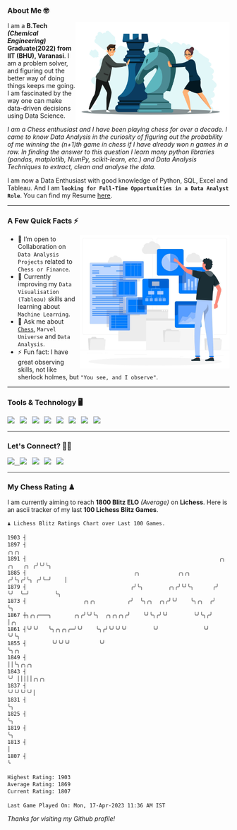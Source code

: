 ### About Me 🤓
<img align="right" alt="Coding" width="350" src="https://github.com/Laxman-Lakhan/Laxman-Lakhan/blob/master/Assets/Chess_Vector.jpg">   

I am a **B.Tech** _**(Chemical Engineering)**_ **Graduate(2022) from IIT (BHU), Varanasi**. I am a problem solver, and figuring out the better way of doing things keeps me going. I am fascinated by the way one can make data-driven decisions using Data Science. 

_I am a Chess enthusiast and I have been playing chess for over a decade. I came to know Data Analysis in the curiosity of figuring out the probability of me winning the (n+1)th game in chess if I have already won n games in a row. In finding the answer to this question I learn many python libraries (pandas, matplotlib, NumPy, scikit-learn, etc.) and Data Analysis Techniques to extract, clean and analyse the data._

I am now a Data Enthusiast with good knowledge of Python, SQL, Excel and Tableau. And I am **`looking for Full-Time Opportunities in a Data Analyst Role`**. You can find my Resume
 [here](https://drive.google.com/file/d/1UIOoogRLj5eGQFQBkuvMmTISZVdl2Ok7/view?usp=sharing).


---

### A Few Quick Facts ⚡️
<img align="right" alt="Coding" width="340" src="https://github.com/Laxman-Lakhan/Laxman-Lakhan/blob/master/Assets/Data_Vector.jpg">   

- 🤝 I’m open to Collaboration on `Data Analysis Projects` related to `Chess or Finance`.
- 📖 Currently improving my `Data Visualisation (Tableau)` skills and learning about `Machine Learning`.
- 💬 Ask me about [`Chess`](https://lichess.org/@/YourKingIsInDanger), `Marvel Universe` and `Data Analysis`.
- ⚡️ Fun fact: I have great observing skills, not like sherlock holmes, but `"You see, and I observe"`.

---
### Tools & Technology 🖥

<img src="https://img.shields.io/badge/Python-white?logo=Python&logoColor=ColorName&style=ShieldStyle" /> &nbsp;
<img src="https://img.shields.io/badge/MySQL-white?logo=MySQL&logoColor=ColorName&style=ShieldStyle" /> &nbsp;
<img src="https://img.shields.io/badge/Tableau-white?logo=Tableau&logoColor=ColorName&style=ShieldStyle" /> &nbsp;
<img src="https://img.shields.io/badge/Excel-white?logo=Microsoft+Excel&logoColor=196F3D&style=ShieldStyle" /> &nbsp;
<img src="https://img.shields.io/badge/Jupyter-white?logo=Jupyter&logoColor=ColorName&style=ShieldStyle" /> &nbsp;
<img src="https://img.shields.io/badge/pandas-white?logo=Pandas&logoColor=000080&style=ShieldStyle" /> &nbsp;
<img src="https://img.shields.io/badge/numpy-white?logo=Numpy&logoColor=85C1E9&style=ShieldStyle" /> &nbsp;
<img src="https://img.shields.io/badge/scikit learn-white?logo=Scikit+Learn&logoColor=ColorName&style=ShieldStyle" /> &nbsp;



---

### Let's Connect? 🫳🏻

<a href="mailto:laxmansingh.lakhan@gmail.com"> <img src="https://img.icons8.com/fluent/48/000000/gmail.png" width="3.5%"/> &nbsp;
[<img src="https://img.icons8.com/color/48/000000/linkedin.png" width="3.5%"/>](https://www.linkedin.com/in/laxman-lakhan/)  &nbsp;
[<img src="https://img.icons8.com/fluent/48/000000/facebook-new.png" width="3.5%"/>](https://www.facebook.com/s.laxmanlakhan/)  &nbsp;
[<img src="https://img.icons8.com/fluent/48/000000/instagram-new.png" width="3.5%"/>](https://www.instagram.com/laxman.lakhan/)  &nbsp;
[<img src="https://img.icons8.com/color/48/000000/twitter.png" width="3.5%"/>](https://twitter.com/laxman__lakhan)  &nbsp;

 ---
  
### My Chess Rating ♟
  
I am currently aiming to reach **1800 Blitz ELO** *(Average)* on **Lichess**. Here is an ascii tracker of my last **100 Lichess Blitz Games**.

  ```
  ♟︎ 𝙻𝚒𝚌𝚑𝚎𝚜𝚜 𝙱𝚕𝚒𝚝𝚣 𝚁𝚊𝚝𝚒𝚗𝚐𝚜 𝙲𝚑𝚊𝚛𝚝 𝚘𝚟𝚎𝚛 𝙻𝚊𝚜𝚝 𝟷00 𝙶𝚊𝚖𝚎𝚜.
  
1903 ┤
1897 ┤                                                                          ╭╮╭╮
1891 ┤                                                             ╭╮  ╭╮   ╭╮ ╭╯╰╯╰╮
1885 ┤                                  ╭╮            ╭╮╭╮        ╭╯╰╮╭╯╰╮ ╭╯╰─╯    │
1879 ┤                                 ╭╯╰╮        ╭╮╭╯╰╯╰╮      ╭╯  ╰╯  ╰─╯        ╰╮
1873 ┤                  ╭╮╭╮          ╭╯  ╰╮╭╮  ╭╮╭╯╰╯    ╰╮╭╮  ╭╯                   ╰╮
1867 ┼╮╭╮╭───╮       ╭╮╭╯╰╯╰╮  ╭╮╭╮╭╮╭╯    ╰╯╰╮╭╯╰╯        ╰╯╰╮╭╯                     │╭╮
1861 ┤╰╯╰╯   ╰╮╭╮╭╮╭─╯╰╯    ╰╮╭╯╰╯╰╯╰╯        ╰╯              ╰╯                      ╰╯╰╮
1855 ┤        ╰╯╰╯╰╯         ╰╯                                                          ╰╮╭╮
1849 ┤                                                                                    ││╰╮╭╮╭╮
1843 ┤                                                                                    ╰╯ │││││╭╮╭╮
1837 ┤                                                                                       ╰╯╰╯╰╯╰╯│
1831 ┤                                                                                               ╰╮
1825 ┤                                                                                                ╰╮
1819 ┤                                                                                                 ╰╮
1813 ┤                                                                                                  │
1807 ┤                                                                                                  ╰ 

Highest Rating: 1903
Average Rating: 1869
Current Rating: 1807 

Last Game Played On: Mon, 17-Apr-2023 11:36 AM IST
  ```
  
  
*Thanks for visiting my Github profile!*
